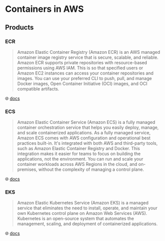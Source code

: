 # Containers in AWS

## Products

### ECR

> Amazon Elastic Container Registry (Amazon ECR) is an AWS managed container image registry service that is secure, scalable, and reliable. Amazon ECR supports private repositories with resource-based permissions using AWS IAM. This is so that specified users or Amazon EC2 instances can access your container repositories and images. You can use your preferred CLI to push, pull, and manage Docker images, Open Container Initiative (OCI) images, and OCI compatible artifacts.

🌐 [docs](https://docs.aws.amazon.com/AmazonECR/latest/userguide/what-is-ecr.html)

### ECS

> Amazon Elastic Container Service (Amazon ECS) is a fully managed container orchestration service that helps you easily deploy, manage, and scale containerized applications. As a fully managed service, Amazon ECS comes with AWS configuration and operational best practices built-in. It's integrated with both AWS and third-party tools, such as Amazon Elastic Container Registry and Docker. This integration makes it easier for teams to focus on building the applications, not the environment. You can run and scale your container workloads across AWS Regions in the cloud, and on-premises, without the complexity of managing a control plane.

🌐 [docs](https://docs.aws.amazon.com/AmazonECS/latest/developerguide/Welcome.html)

### EKS

> Amazon Elastic Kubernetes Service (Amazon EKS) is a managed service that eliminates the need to install, operate, and maintain your own Kubernetes control plane on Amazon Web Services (AWS). Kubernetes is an open-source system that automates the management, scaling, and deployment of containerized applications.

🌐 [docs](https://docs.aws.amazon.com/eks/latest/userguide/what-is-eks.html)
